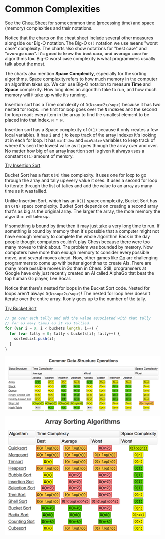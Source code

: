 

# Common Complexities
See the [Cheat Sheet](http://bigocheatsheet.com/) for some common time
(processing time) and space (memory) complexities and their notations.

Notice that the charts on the cheat sheet include several other measures
alongside our Big-O notation. The Big-O `O()` notation we use means "worst case"
complexity. The charts also show notations for "best case" and "average case".
It's good to know the best case, and average case for algorithms too. Big-O
worst case complexity is what programmers usually talk about the most.

The charts also mention **Space Complexity**, especially for the sorting
algorithms. Space complexity refers to how much memory in the computer an
algorithm takes up. We can use Big-O notation to measure **Time** and **Space**
complexity. How long does an algorithm take to run, and how much memory will
it take up while it's running.

Insertion sort has a Time complexity of `O(N<sup>2</sup>)` because it has two
nested for loops. The first for loop goes over the `N` indexes and the second
for loop reads every item in the array to find the smallest element to be placed
into that index. `N * N`.

Insertion sort has a Space complexity of `O(1)` because it only creates a few
local variables. It has `i` and `j` to keep track of the array indexes it's
looking at in each for loop. It has `minIndex` and `minValue` variables to keep
track of where it's seen the lowest value as it goes through the array over
and over. No matter how big of an array Insertion sort is given it always uses
a constant `O(1)` amount of memory.

[Try Insertion Sort](http://jsbin.com/hakowex/1/edit?js,console)

Bucket Sort has a fast `O(N)` time complexity. It uses one for loop to go
through the array and tally up every value it sees. It uses a second for loop
to iterate through the list of tallies and add the value to an array as many
time as it was tallied.

Unlike Insertion Sort, which has an `O(1)` space complexity, Bucket Sort has
an `O(N)` space complexity. Bucket Sort depends on creating a second array
that's as big as the original array. The larger the array, the more memory
the algorithm will take up.

If something is bound by time then it may just take a very long time to run.
If something is bound by memory then it's possible that a computer might not
have enough memory to complete the whole algorithm! Back in the day people
thought computers couldn't play Chess because there were too many moves to
think about. The problem was bounded by memory. Now computers have more than
enough memory to consider every possible move, and several moves ahead. Now,
other games like [Go](https://en.wikipedia.org/wiki/Go_(game)) are challenging
programmers to come up with better algorithms to create AIs. There are many
more possible moves in Go than in Chess. Still, programmers at Google have
only just recently created an AI called AlphaGo that beat the top human Go
player, Lee Sodal.

Notice that there's nested for loops in the Bucket Sort code. Nested for loops
aren't always `O(N<sup>2</sup>)`! The nested for loop here doesn't iterate
over the entire array. It only goes up to the number of the tally.

[Try Bucket Sort](http://jsbin.com/vukalas/1/edit?js,console)
```js
// go over each tally and add the value associated with that tally
// for as many times as it was tallied.
for (var i = 0; i < buckets.length; i++) {
  for (var tally = 0; tally < buckets[i]; tally++) {
    sortedList.push(i);
  }
}
```

![Data Structure algorithm complexities](assets/data-structure-complexity-chart.png)

![Sorting algorithm complexities](assets/sorting-complexity-chart.png)
